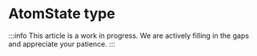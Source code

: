 # AtomState type

:::info
This article is a work in progress. We are actively filling in the gaps and appreciate your patience.
:::
